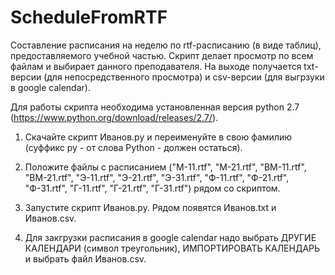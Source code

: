 # ScheduleFromRTF

Составление расписания на неделю по rtf-расписанию (в виде таблиц), предоставляемого учебной частью. Скрипт делает просмотр по всем файлам и выбирает данного преподавателя. На выходе получается txt-версии (для непосредственного просмотра) и csv-версии (для выгрзуки в google calendar). 

Для работы скрипта необходима установленная версия python 2.7 (https://www.python.org/download/releases/2.7/).

1. Скачайте скрипт Иванов.py и переименуйте в свою фамилию (суффикс py - от слова Python - должен остаться).

2. Положите файлы с расписанием ("М-11.rtf", "М-21.rtf", "ВМ-11.rtf", "ВМ-21.rtf", "Э-11.rtf", "Э-21.rtf", "Э-31.rtf", "Ф-11.rtf", "Ф-21.rtf", "Ф-31.rtf", "Г-11.rtf", "Г-21.rtf", "Г-31.rtf") рядом со скриптом.

3. Запустите скрипт Иванов.py. Рядом появятся Иванов.txt и Иванов.csv.

4. Для закгрузки расписания в google calendar надо выбрать ДРУГИЕ КАЛЕНДАРИ (символ треугольник), ИМПОРТИРОВАТЬ КАЛЕНДАРЬ и выбрать файл Иванов.csv.

